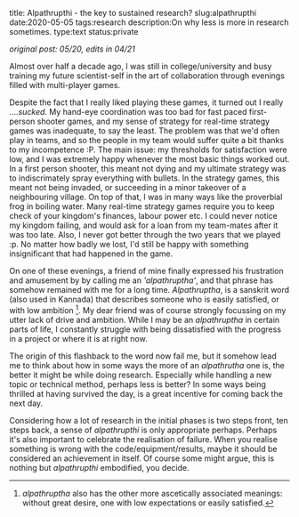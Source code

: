title: Alpathrupthi - the key to sustained research?
slug:alpathrupthi
date:2020-05-05 
tags:research 
description:On why less is more in research sometimes.
type:text
status:private

*original post: 05/20, edits in 04/21*

Almost over half a decade ago, I was still in college/university and busy training my 
future scientist-self in the art of collaboration through evenings filled
with multi-player games. 

Despite the fact that I really liked playing these games, it turned out I really ....*sucked*.
My hand-eye coordination was too bad for fast paced first-person shooter games, and my sense of 
strategy for real-time strategy games was inadequate, to say the least. The problem 
was that we'd often play in teams,  and  so the people in my team would
suffer quite a bit thanks to  my incompetence :P. The main issue: my thresholds for satisfaction were low,
 and I was extremely happy whenever the most basic things worked out. In 
a first person shooter, this meant not dying and my ultimate strategy was to indiscrimately spray everything with bullets. In the strategy games, this
meant not being invaded, or succeeding in a minor takeover of a neighbouring village. On top of that, I was in many ways like the proverbial frog 
in boiling water. Many real-time strategy games require you to keep check of your kingdom's finances, labour power etc. I could never notice my kingdom
failing, and would ask for a loan from my team-mates after it was too late. Also, I never got better through the two years that we played :p. No matter
how badly we lost, I'd still be happy with something insignificant that had happened in the game. 


On one of these evenings, a friend of mine finally expressed his frustration and amusement by by calling me an *'alpathruptha'*, and that phrase has somehow remained with me for a long time. *Alpathruptha*, is a sanskrit word
(also used in Kannada) that describes someone who is easily satisfied, or with low ambition [^1]. My dear friend was
of course strongly focussing on my utter lack of drive and ambition. While I may be an *alpathruptha*
 in certain parts of life, I constantly struggle with being dissatisfied with the progress in a project
or where it is at right now.

The origin of this flashback to the word now fail me, but it somehow lead me 
to think about how in some ways the more of an *alpathrutha* one is, the 
better it might be while doing research. Especially while handling a new topic
or technical method, perhaps less is better? In some ways being thrilled at 
having survived the day, is a great incentive for coming back the next day.

Considering how a lot of research in the initial phases is two steps front, ten steps back, a sense of *alpathrupthi* is only appropriate perhaps. 
Perhaps it's also important to celebrate the realisation of failure. When you realise something is wrong with the code/equipment/results, maybe it should be 
considered an achievement in itself. Of course some might argue, this is nothing but *alpathrupthi* embodified, you decide. 



[^1]: *alpathruptha* also has the other more ascetically associated meanings: without great desire, one with low
expectations or easily satisfied.


